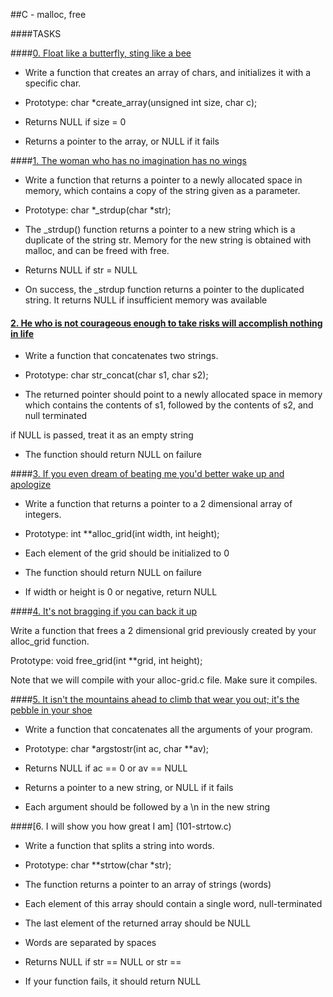 ##C - malloc, free



####TASKS



####[0. Float like a butterfly, sting like a bee](0-create_array.c)



- Write a function that creates an array of chars, and initializes it with a specific char.



- Prototype: char *create_array(unsigned int size, char c);

- Returns NULL if size = 0

- Returns a pointer to the array, or NULL if it fails



####[1. The woman who has no imagination has no wings](1-strdup.c)



- Write a function that returns a pointer to a newly allocated space in memory, which contains a copy of the string given as a parameter.



- Prototype: char *_strdup(char *str);

- The _strdup() function returns a pointer to a new string which is a duplicate of the string str. Memory for the new string is obtained with malloc, and can be freed with free.

- Returns NULL if str = NULL

- On success, the _strdup function returns a pointer to the duplicated string. It returns NULL if insufficient memory was available



#### [2. He who is not courageous enough to take risks will accomplish nothing in life](2-str_concat.c)



- Write a function that concatenates two strings.



- Prototype: char str_concat(char s1, char s2);

- The returned pointer should point to a newly allocated space in memory which contains the contents of s1, followed by the contents of s2, and null terminated

if NULL is passed, treat it as an empty string

- The function should return NULL on failure



####[3. If you even dream of beating me you'd better wake up and apologize](3-alloc_grid.c)



- Write a function that returns a pointer to a 2 dimensional array of integers.



- Prototype: int **alloc_grid(int width, int height);

- Each element of the grid should be initialized to 0

- The function should return NULL on failure

- If width or height is 0 or negative, return NULL



####[4. It's not bragging if you can back it up](4-free_grid.c)



Write a function that frees a 2 dimensional grid previously created by your alloc_grid function.



Prototype: void free_grid(int **grid, int height);

Note that we will compile with your alloc-grid.c file. Make sure it compiles.



####[5. It isn't the mountains ahead to climb that wear you out; it's the pebble in your shoe](100-argstostr.c)



- Write a function that concatenates all the arguments of your program.



- Prototype: char *argstostr(int ac, char **av);

- Returns NULL if ac == 0 or av == NULL

- Returns a pointer to a new string, or NULL if it fails

- Each argument should be followed by a \n in the new string  



####[6. I will show you how great I am] (101-strtow.c)



- Write a function that splits a string into words.



- Prototype: char **strtow(char *str);

- The function returns a pointer to an array of strings (words)

- Each element of this array should contain a single word, null-terminated

- The last element of the returned array should be NULL

- Words are separated by spaces

- Returns NULL if str == NULL or str == 

- If your function fails, it should return NULL

